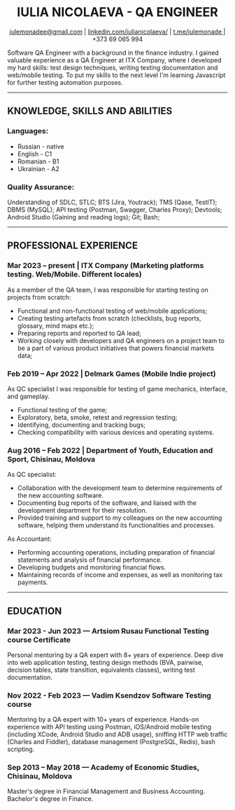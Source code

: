 <h1 align="center"> IULIA NICOLAEVA - QA ENGINEER </h1>

<div align="center"> <a href="mailto:julemonadee@gmail.com"> julemonadee@gmail.com</a> | <a href="https://www.linkedin.com/in/iulianicolaeva/"> linkedin.com/iulianicolaeva/</a> | <a href="https://t.me/julemonade"> t.me/julemonade </a> | +373 69 065 994 </div>

Software QA Engineer with a background in the finance industry. I gained valuable experience as a QA Engineer at ITX Company, where I developed my hard skills: test design techniques, writing testing documentation and web/mobile testing. To put my skills to the next level I'm learning Javascript for further testing automation purposes.
***
## KNOWLEDGE, SKILLS AND ABILITIES
### Languages: 
* Russian - native
* English - C1 
* Romanian - B1
* Ukrainian - A2
### Quality Assurance: 
Understanding of SDLC, STLC; BTS (Jira, Youtrack); TMS (Qase, TestIT); DBMS (MySQL); API testing (Postman, Swagger, Charles Proxy); Devtools; Android Studio (Gaining and reading logs); Git; Bash;
***
## PROFESSIONAL EXPERIENCE 
### Mar 2023 – present | ITX Company (Marketing platforms testing. Web/Mobile. Different locales)
As a member of the QA team, I was responsible for starting testing on projects from scratch:
* Functional and non-functional testing of web/mobile applications;
* Creating testing artefacts from scratch (checklists, bug reports, glossary, mind maps etc.);
* Preparing reports and reported to QA lead;
* Working closely with developers and QA engineers on a project team to be a part of various product initiatives that powers financial markets data;

### Feb 2019 – Apr 2022 | Delmark Games (Mobile Indie project)
As QC specialist I was responsible for testing of game mechanics, interface, and gameplay. 
* Functional testing of the game;
* Exploratory, beta, smoke, retest and regression testing;
* Identifying, documenting and tracking bugs;
* Checking compatibility with various devices and operating systems.

### Aug 2016 – Feb 2022 | Department of Youth, Education and Sport, Chisinau, Moldova
As QC specialist:
* Collaboration with the development team to determine requirements of the new accounting software. 
* Documenting bug reports of the software, and liaised with the development department for their resolution.
* Provided training and support to my colleagues on the new accounting software, helping them understand its functionalities and processes.

As Accountant:
* Performing accounting operations, including preparation of financial statements and analysis of financial performance.
* Developing budgets and monitoring financial flows.
* Maintaining records of income and expenses, as well as monitoring tax payments.
***
## EDUCATION
### Mar 2023 - Jun 2023 — Artsiom Rusau Functional Testing course Certificate
Personal mentoring by a QA expert with 8+ years of experience. Deep dive into web application testing, testing design methods (BVA, pairwise, decision tables, state transition, equivalents classes), writing test documentation.

### Nov 2022 - Feb 2023 — Vadim Ksendzov Software Testing course
Mentoring by a QA expert with 10+ years of experience. Hands-on experience with API testing using Postman, iOS/Android mobile testing (including XCode, Android Studio and ADB usage), sniffing HTTP web traffic (Charles and Fiddler), database management (PostgreSQL, Redis), bash scripting.

### Sep 2013 – May 2018 — Academy of Economic Studies, Chisinau, Moldova
Master's degree in Financial Management and Business Accounting. Bachelor's degree in Finance.
